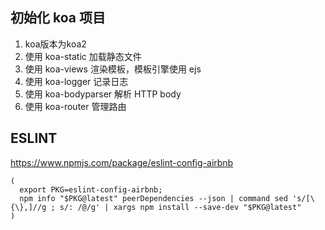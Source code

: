 ## 初始化 koa 项目

1. koa版本为koa2
2. 使用 koa-static 加载静态文件
3. 使用 koa-views 渲染模板，模板引擎使用 ejs
4. 使用 koa-logger 记录日志
5. 使用 koa-bodyparser 解析 HTTP body
6. 使用 koa-router 管理路由

## ESLINT 

https://www.npmjs.com/package/eslint-config-airbnb

```
(
  export PKG=eslint-config-airbnb;
  npm info "$PKG@latest" peerDependencies --json | command sed 's/[\{\},]//g ; s/: /@/g' | xargs npm install --save-dev "$PKG@latest"
)
```